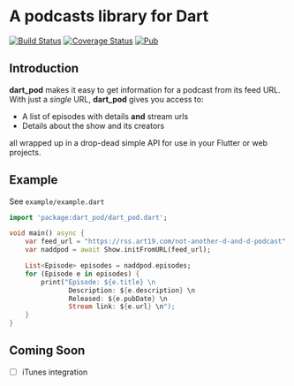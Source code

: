 # A podcasts library for Dart

[![Build Status](https://travis-ci.org/TheNightmanCodeth/dart_pod.svg?branch=master)](https://travis-ci.org/TheNightmanCodeth/dart_pod)
[![Coverage Status](https://coveralls.io/repos/github/TheNightmanCodeth/dart_pod/badge.svg)](https://coveralls.io/github/TheNightmanCodeth/dart_pod)
[![Pub](https://img.shields.io/pub/vpre/dart_pod.svg)](https://pub.dartlang.org/packages/dart_pod)

## Introduction
**dart_pod** makes it easy to get information for a podcast from its feed URL.
With just a *single* URL, **dart_pod** gives you access to:

* A list of episodes with details **and** stream urls
* Details about the show and its creators

all wrapped up in a drop-dead simple API for use in your Flutter or web projects.

## Example
See `example/example.dart`

```dart
import 'package:dart_pod/dart_pod.dart';

void main() async {
    var feed_url = "https://rss.art19.com/not-another-d-and-d-podcast"
    var naddpod = await Show.initFromURL(feed_url);

    List<Episode> episodes = naddpod.episodes;
    for (Episode e in episodes) {
        print("Episode: ${e.title} \n
               Description: ${e.description} \n
               Released: ${e.pubDate} \n
               Stream link: ${e.url} \n");
    }
}

```

## Coming Soon
- [ ] iTunes integration

